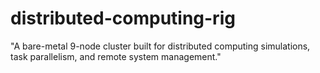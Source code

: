 # distributed-computing-rig
"A bare-metal 9-node cluster built for distributed computing simulations, task parallelism, and remote system management."
